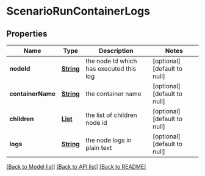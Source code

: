 # ScenarioRunContainerLogs
## Properties

Name | Type | Description | Notes
------------ | ------------- | ------------- | -------------
**nodeId** | [**String**](string.md) | the node Id which has executed this log | [optional] [default to null]
**containerName** | [**String**](string.md) | the container name | [optional] [default to null]
**children** | [**List**](string.md) | the list of children node id | [optional] [default to null]
**logs** | [**String**](string.md) | the node logs in plain text | [optional] [default to null]

[[Back to Model list]](../README.md#documentation-for-models) [[Back to API list]](../README.md#documentation-for-api-endpoints) [[Back to README]](../README.md)

